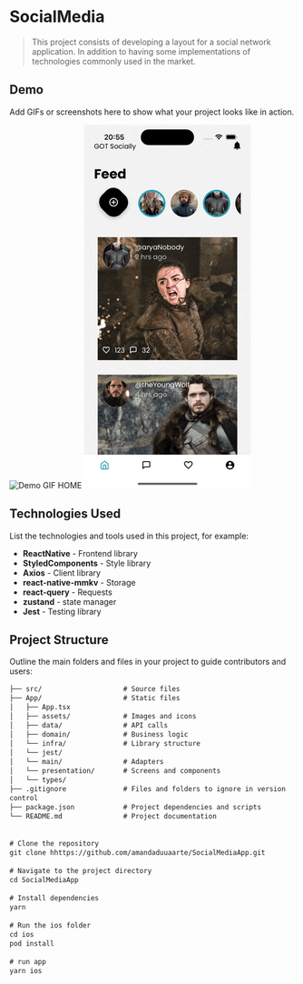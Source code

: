 # SocialMedia

> This project consists of developing a layout for a social network application. In addition to having some implementations of technologies commonly used in the market.

## Demo

Add GIFs or screenshots here to show what your project looks like in action.

![Demo GIF HOME](gifs/home.gif)
![Demo GIF PROFILE](gifs/profile.gif)

## Technologies Used

List the technologies and tools used in this project, for example:

- **ReactNative** - Frontend library
- **StyledComponents** - Style library
- **Axios** - Client library
- **react-native-mmkv** - Storage
- **react-query** - Requests
- **zustand** - state manager
- **Jest** - Testing library

## Project Structure

Outline the main folders and files in your project to guide contributors and users:

```plaintext
├── src/                    # Source files
├── App/                    # Static files
│   ├── App.tsx             
│   ├── assets/             # Images and icons
│   ├── data/               # API calls 
│   ├── domain/             # Business logic
│   └── infra/              # Library structure
│   └── jest/               
│   └── main/               # Adapters
│   └── presentation/       # Screens and components
│   └── types/              
├── .gitignore              # Files and folders to ignore in version control
├── package.json            # Project dependencies and scripts
└── README.md               # Project documentation


# Clone the repository
git clone hhttps://github.com/amandaduuaarte/SocialMediaApp.git

# Navigate to the project directory
cd SocialMediaApp

# Install dependencies
yarn

# Run the ios folder
cd ios
pod install

# run app
yarn ios
